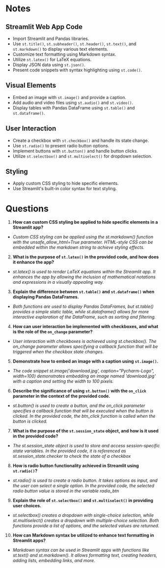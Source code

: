 # Notes

## Streamlit Web App Code
- Import Streamlit and Pandas libraries.
- Use `st.title()`, `st.subheader()`, `st.header()`, `st.text()`, and `st.markdown()` to display various text elements.
- Customize text formatting using Markdown syntax.
- Utilize `st.latex()` for LaTeX equations.
- Display JSON data using `st.json()`.
- Present code snippets with syntax highlighting using `st.code()`.

## Visual Elements
- Embed an image with `st.image()` and provide a caption.
- Add audio and video files using `st.audio()` and `st.video()`.
- Display tables with Pandas DataFrame using `st.table()` and `st.dataframe()`.

## User Interaction
- Create a checkbox with `st.checkbox()` and handle its state change.
- Use `st.radio()` to present radio button options.
- Implement buttons with `st.button()` and handle button clicks.
- Utilize `st.selectbox()` and `st.multiselect()` for dropdown selection.

## Styling
- Apply custom CSS styling to hide specific elements.
- Use Streamlit's built-in color syntax for text styling.

# Questions

1. **How can custom CSS styling be applied to hide specific elements in a Streamlit app?**
- *Custom CSS styling can be applied using the st.markdown() function with the unsafe_allow_html=True parameter. HTML-style CSS can be embedded within the markdown string to achieve styling effects.*

2. **What is the purpose of `st.latex()` in the provided code, and how does it enhance the app?**
- *st.latex() is used to render LaTeX equations within the Streamlit app. It enhances the app by allowing the inclusion of mathematical notations and expressions in a visually appealing way.*

3. **Explain the difference between `st.table()` and `st.dataframe()` when displaying Pandas DataFrames.**
- *Both functions are used to display Pandas DataFrames, but st.table() provides a simple static table, while st.dataframe() allows for more interactive exploration of the DataFrame, such as sorting and filtering.*

4. **How can user interaction be implemented with checkboxes, and what is the role of the `on_change` parameter?**
- *User interaction with checkboxes is achieved using st.checkbox(). The on_change parameter allows specifying a callback function that will be triggered when the checkbox state changes.*

5. **Demonstrate how to embed an image with a caption using `st.image()`.**
- *The code snippet st.image('download.jpg', caption="Pycharm-Logo", width=100) demonstrates embedding an image named 'download.jpg' with a caption and setting the width to 100 pixels.*

6. **Describe the significance of using `st.button()` with the `on_click` parameter in the context of the provided code.**
- *st.button() is used to create a button, and the on_click parameter specifies a callback function that will be executed when the button is clicked. In the provided code, the btn_click function is called when the button is clicked.*

7. **What is the purpose of the `st.session_state` object, and how is it used in the provided code?**
- *The st.session_state object is used to store and access session-specific state variables. In the provided code, it is referenced as st.session_state.checker to check the state of a checkbox*

8. **How is radio button functionality achieved in Streamlit using `st.radio()`?**
- *st.radio() is used to create a radio button. It takes options as input, and the user can select a single option. In the provided code, the selected radio button value is stored in the variable radio_btn*

9. **Explain the role of `st.selectbox()` and `st.multiselect()` in providing user choices.**
- *st.selectbox() creates a dropdown with single-choice selection, while st.multiselect() creates a dropdown with multiple-choice selection. Both functions provide a list of options, and the selected values are returned.*

10. **How can Markdown syntax be utilized to enhance text formatting in Streamlit apps?**
- *Markdown syntax can be used in Streamlit apps with functions like st.text() and st.markdown(). It allows formatting text, creating headers, adding lists, embedding links, and more.*
